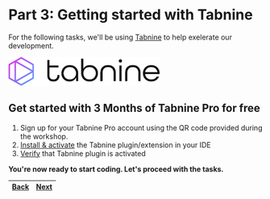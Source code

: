 # Part 3: Getting started with Tabnine

For the following tasks, we'll be using [Tabnine](https://tabnine.com/) to help exelerate our development.

<picture>
  <source media="(prefers-color-scheme: dark)" srcset="./assets/logo_on_black.png" />
  <img alt="Tabnine" src="./assets/logo_on_white.png" width="300" />
</picture>

## Get started with 3 Months of Tabnine Pro for free

1. Sign up for your Tabnine Pro account using the QR code provided during the workshop.
2. [Install & activate](https://docs.tabnine.com/saas/install) the Tabnine plugin/extension in your IDE
3. [Verify](https://docs.tabnine.com/saas/tabnine-pro/tabnine-pro-for-teams/verify-that-tabnine-plugin-is-activated-pro) that Tabnine plugin is activated

**You're now ready to start coding. Let's proceed with the tasks.**

| [Back](part-2.md) | [Next](part-4.md) |
| ----------------- | ----------------- |
